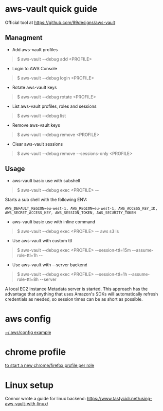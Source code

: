# aws-vault quick guide
Official tool at https://github.com/99designs/aws-vault

## Managment 
* Add aws-vault profiles
> $ aws-vault --debug add \<PROFILE\>

* Login to AWS Console
> $ aws-vault --debug login \<PROFILE\>

* Rotate aws-vault keys
> $ aws-vault --debug rotate \<PROFILE\>

* List aws-vault profiles, roles and sessions
> $ aws-vault --debug list

* Remove aws-vault keys
> $ aws-vault --debug remove \<PROFILE\>

* Clear aws-vault sessions
> $ aws-vault --debug remove --sessions-only \<PROFILE\>


## Usage
* aws-vault basic use with subshell
> $ aws-vault --debug exec \<PROFILE\> --

Starts a sub shell with the following ENV:

`AWS_DEFAULT_REGION=eu-west-1, AWS_REGION=eu-west-1, AWS_ACCESS_KEY_ID, AWS_SECRET_ACCESS_KEY, AWS_SESSION_TOKEN, AWS_SECURITY_TOKEN`

* aws-vault basic use with inline command
> $ aws-vault --debug exec \<PROFILE\> -- aws s3 ls

* Use aws-vault with custom ttl
> $ aws-vault --debug exec \<PROFILE\> --session-ttl=15m --assume-role-ttl=1h --

* Use aws-vault with --server backend 
> $ aws-vault --debug exec \<PROFILE\> --session-ttl=1h --assume-role-ttl=8h --server

A local EC2 Instance Metadata server is started. This approach has the advantage that anything that uses Amazon's SDKs will automatically refresh credentials as needed, so session times can be as short as possible. 


# aws config
[~/.aws/config example](../aws/config)

# chrome profile
[to start a new chrome/firefox profile per role](browsers.md)

# Linux setup
Connor wrote a guide for linux backend:
https://www.tastycidr.net/using-aws-vault-with-linux/

